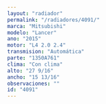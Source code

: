 ```yaml
---
layout: "radiador"
permalink: "/radiadores/4091/"
marca: "Mitsubishi"
modelo: "Lancer"
ano: "2015"
motor: "L4 2.0 2.4"
transmision: "Automática"
parte: "1350A761"
clima: "Con clima"
alto: "27 9/16"
ancho: "15 13/16"
observaciones: ""
id: "4091"
---
```


